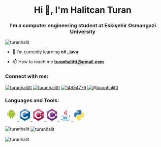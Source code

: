 
<h1 align="center">Hi 👋, I'm Halitcan Turan</h1>
<h3 align="center">I'm a computer engineering student at Eskişehir Osmangazi University</h3>

<p align="left"> <img src="https://komarev.com/ghpvc/?username=turanhalit&label=Profile%20views&color=0e75b6&style=flat" alt="turanhalit" /> </p>

- 🌱 I’m currently learning **c# , java**

- 📫 How to reach me **turanhalittt@gmail.com**

<h3 align="left">Connect with me:</h3>
<p align="left">
<a href="https://twitter.com/turanhalittt" target="blank"><img align="center" src="https://cdn.jsdelivr.net/npm/simple-icons@3.0.1/icons/twitter.svg" alt="turanhalittt" height="30" width="40" /></a>
<a href="https://linkedin.com/in/turanhalittt" target="blank"><img align="center" src="https://cdn.jsdelivr.net/npm/simple-icons@3.0.1/icons/linkedin.svg" alt="turanhalittt" height="30" width="40" /></a>
<a href="https://stackoverflow.com/users/14654779" target="blank"><img align="center" src="https://cdn.jsdelivr.net/npm/simple-icons@3.0.1/icons/stackoverflow.svg" alt="14654779" height="30" width="40" /></a>
<a href="https://medium.com/@turanhalittt" target="blank"><img align="center" src="https://cdn.jsdelivr.net/npm/simple-icons@3.0.1/icons/medium.svg" alt="@turanhalittt" height="30" width="40" /></a>
</p>

<h3 align="left">Languages and Tools:</h3>
<p align="left"> <a href="https://developer.android.com" target="_blank"> <img src="https://raw.githubusercontent.com/devicons/devicon/master/icons/android/android-original-wordmark.svg" alt="android" width="40" height="40"/> </a> <a href="https://www.cprogramming.com/" target="_blank"> <img src="https://raw.githubusercontent.com/devicons/devicon/master/icons/c/c-original.svg" alt="c" width="40" height="40"/> </a> <a href="https://www.w3schools.com/cpp/" target="_blank"> <img src="https://raw.githubusercontent.com/devicons/devicon/master/icons/cplusplus/cplusplus-original.svg" alt="cplusplus" width="40" height="40"/> </a> <a href="https://www.w3schools.com/cs/" target="_blank"> <img src="https://raw.githubusercontent.com/devicons/devicon/master/icons/csharp/csharp-original.svg" alt="csharp" width="40" height="40"/> </a> <a href="https://www.java.com" target="_blank"> <img src="https://raw.githubusercontent.com/devicons/devicon/master/icons/java/java-original.svg" alt="java" width="40" height="40"/> </a> <a href="https://www.python.org" target="_blank"> <img src="https://raw.githubusercontent.com/devicons/devicon/master/icons/python/python-original.svg" alt="python" width="40" height="40"/> </a> </p>

<p><img align="left" src="https://github-readme-stats.vercel.app/api/top-langs?username=turanhalit&show_icons=true&locale=en&layout=compact" alt="turanhalit" /></p>

<p>&nbsp;<img align="center" src="https://github-readme-stats.vercel.app/api?username=turanhalit&show_icons=true&locale=en" alt="turanhalit" /></p>

<p><img align="center" src="https://github-readme-streak-stats.herokuapp.com/?user=turanhalit&" alt="turanhalit" /></p>


